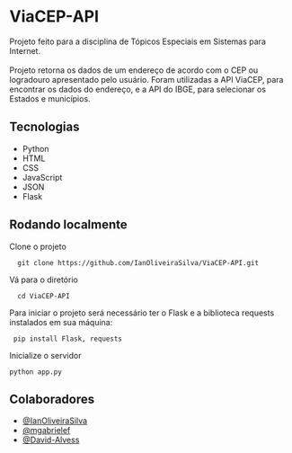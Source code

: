 # ViaCEP-API

Projeto feito para a disciplina de Tópicos Especiais em Sistemas para Internet.\
\
Projeto retorna os dados de um endereço de acordo com o CEP ou logradouro apresentado pelo usuário. Foram utilizadas a API ViaCEP, para encontrar os dados do endereço, e a API do IBGE, para selecionar os Estados e municípios.


## Tecnologias

- Python
- HTML
- CSS
- JavaScript
- JSON
- Flask


## Rodando localmente

Clone o projeto

```
  git clone https://github.com/IanOliveiraSilva/ViaCEP-API.git
```

Vá para o diretório

```
  cd ViaCEP-API
```

Para iniciar o projeto será necessário ter o Flask e a biblioteca requests instalados em sua máquina:

```
 pip install Flask, requests
```
Inicialize o servidor

```
python app.py
```


## Colaboradores

- [@IanOliveiraSilva](https://github.com/IanOliveiraSilva)
- [@mgabrielef](https://github.com/mgabrielef)
- [@David-Alvess](https://github.com/David-Alvess)

